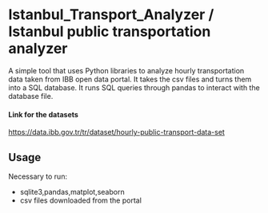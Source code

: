 # Istanbul_Transport_Analyzer / Istanbul public transportation analyzer
A simple tool that uses Python libraries to analyze hourly transportation data taken from IBB open data portal. It takes the csv files and turns them into a SQL database. It runs SQL queries through pandas to interact with the database file.

#### Link for the datasets
https://data.ibb.gov.tr/tr/dataset/hourly-public-transport-data-set

## Usage
Necessary to run:
- sqlite3,pandas,matplot,seaborn
- csv files downloaded from the portal
